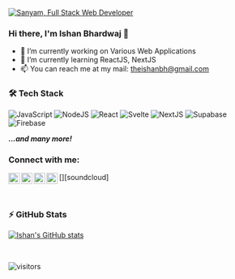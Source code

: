 [![Sanyam, Full Stack Web Developer](https://pimp-my-readme.webapp.io/pimp-my-readme/wavy-banner?subtitle=Full%20Stack%20Web%20Developer&title=Ishan)](https://pimp-my-readme.webapp.io)

### Hi there, I'm Ishan Bhardwaj 👋

- 🔭 I’m currently working on Various Web Applications
- 🌱 I’m currently learning ReactJS, NextJS
- 📫 You can reach me at my mail: theishanbh@gmail.com

### 🛠 Tech Stack

![JavaScript](https://img.shields.io/badge/-JavaScript-5c1ef7?logo=JavaScript&style=flat)
![NodeJS](https://img.shields.io/badge/Node.js-339933?style=for-the-badge&logo=nodedotjs&logoColor=white)
![React](https://img.shields.io/badge/React-20232A?style=for-the-badge&logo=react&logoColor=61DAFB)
![Svelte](https://img.shields.io/badge/Svelte-4A4A55?style=for-the-badge&logo=svelte&logoColor=FF3E00)
![NextJS](https://img.shields.io/badge/next.js-000000?style=for-the-badge&logo=nextdotjs&logoColor=white)
![Supabase](https://img.shields.io/badge/Supabase-181818?style=for-the-badge&logo=supabase&logoColor=white)
![Firebase](https://img.shields.io/badge/firebase-ffca28?style=for-the-badge&logo=firebase&logoColor=black) 

***...and many more!***

### Connect with me:

[<img align="left" alt="https://sanyampunia.github.io/" width="22px" src="https://img.icons8.com/color/50/000000/geography--v3.png" />][website]
[<img align="left" alt="YouTube" width="22px" src="https://img.icons8.com/color/48/000000/soundcloud.png"/>][soundcloud]
[<img align="left" alt="Twitter" width="22px" src="https://img.icons8.com/fluent/48/000000/twitter.png" />][twitter]
[<img align="left" alt="Twitter" width="22px" src="https://img.icons8.com/fluent/48/000000/instagram.png" />][instagram]

<br/>

### ⚡ GitHub Stats
  
[![Ishan's GitHub stats](https://github-readme-stats.vercel.app/api?username=theishanbh&show_icons=true&theme=gotham&hide_border=true)](https://github.com/anuraghazra/github-readme-stats)

<br/>

[website]: https://theishanbh.netlify.app/
[instagram]: https://instagram.com/daspectro
[twitter]: https://twitter.com/theishanbh
[discord]: https://discord.gg/35me98GxdF
[here]: https://medium.com/@prodmxle

![visitors](https://page-views.glitch.me/badge?page_id=theishanbh.visitor-badge)

